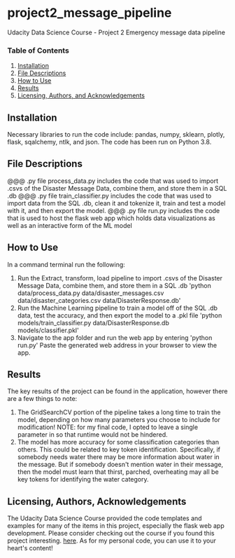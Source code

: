 # project2_message_pipeline
 Udacity Data Science Course - Project 2 Emergency message data pipeline
### Table of Contents

1. [Installation](#installation)
2. [File Descriptions](#files)
3. [How to Use](#use)
4. [Results](#results)
5. [Licensing, Authors, and Acknowledgements](#licensing)

## Installation <a name="installation"></a>

Necessary libraries to run the code include: pandas, numpy, sklearn, plotly, flask, sqalchemy, ntlk, and json.  The code has been run on Python 3.8.

## File Descriptions <a name="files"></a>

@@@ .py file process_data.py includes the code that was used to import .csvs of the Disaster Message Data, combine them, and store them in a SQL .db
@@@ .py file train_classifier.py includes the code that was used to import data from the SQL .db, clean it and tokenize it, train and test a model with it, and then export the model.
@@@ .py file run.py includes the code that is used to host the flask web app which holds data visualizations as well as an interactive form of the ML model


## How to Use <a name="use"></a>

In a command terminal run the following:
1) Run the Extract, transform, load pipeline to import .csvs of the Disaster Message Data, combine them, and store them in a SQL .db
    'python data/process_data.py data/disaster_messages.csv data/disaster_categories.csv data/DisasterResponse.db'
2) Run the Machine Learning pipeline to train a model off of the SQL .db data, test the accuracy, and then export the model to a .pkl file
     'python models/train_classifier.py data/DisasterResponse.db models/classifier.pkl'
3) Navigate to the app folder and run the web app by entering 'python run.py'
    Paste the generated web address in your browser to view the app.

## Results<a name="results"></a>

The key results of the project can be found in the application, however there are a few things to note:
1) The GridSearchCV portion of the pipeline takes a long time to train the model, depending on how many parameters you choose to include for modification!
    NOTE: for my final code, I opted to leave a single parameter in so that runtime would not be hindered. 
2) The model has more accuracy for some classification categories than others. This could be related to key token identification.
    Specifically, if somebody needs water there may be more information about water in the message.
    But if somebody doesn't mention water in their message, then the model must learn that thirst, parched, overheating may all be key tokens for identifying the water category.

## Licensing, Authors, Acknowledgements<a name="licensing"></a>

The Udacity Data Science Course provided the code templates and examples for many of the items in this project, especially the flask web app development. Please consider checking out the course if you found this project interesting. [here](https://www.udacity.com/courses/all?utm_source=gsem_brand&utm_medium=ads_r&utm_campaign=747168232_c_individuals&utm_term=126315200811&utm_keyword=udacity_e&gclid=CjwKCAjw586hBhBrEiwAQYEnHVqnxwSRVfaDb53lwF5Fa3Jx1xeR7nfh3ZokP82uTh0IFPzLBeHE0RoC5RsQAvD_BwE).
As for my personal code, you can use it to your heart's content!